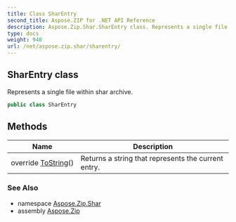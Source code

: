 ```yaml
---
title: Class SharEntry
second_title: Aspose.ZIP for .NET API Reference
description: Aspose.Zip.Shar.SharEntry class. Represents a single file within shar archive
type: docs
weight: 940
url: /net/aspose.zip.shar/sharentry/
---
```

## SharEntry class

Represents a single file within shar archive.

```csharp
public class SharEntry
```

## Methods

| Name | Description |
| --- | --- |
| override [ToString](../../aspose.zip.shar/sharentry/tostring/)() | Returns a string that represents the current entry. |

### See Also

* namespace [Aspose.Zip.Shar](../../aspose.zip.shar/)
* assembly [Aspose.Zip](../../)


